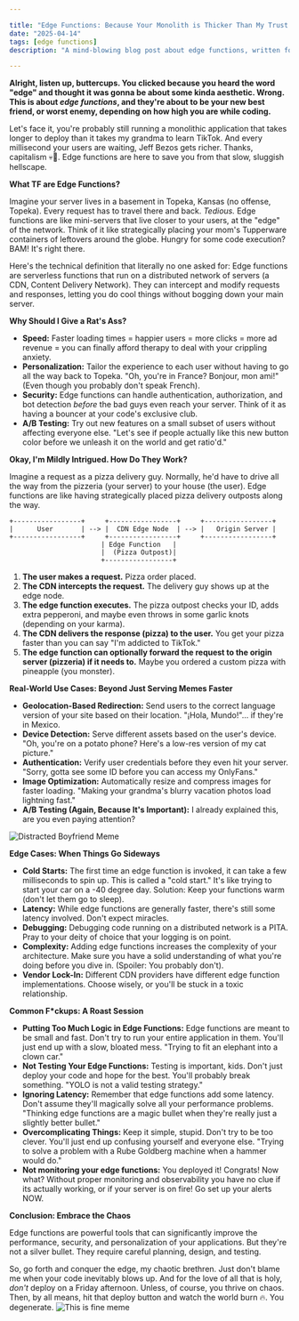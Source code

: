 ```yaml
---

title: "Edge Functions: Because Your Monolith is Thicker Than My Trust Issues"
date: "2025-04-14"
tags: [edge functions]
description: "A mind-blowing blog post about edge functions, written for chaotic Gen Z engineers."

---
```


**Alright, listen up, buttercups. You clicked because you heard the word "edge" and thought it was gonna be about some kinda aesthetic. Wrong. This is about *edge functions*, and they're about to be your new best friend, or worst enemy, depending on how high you are while coding.**

Let's face it, you're probably still running a monolithic application that takes longer to deploy than it takes my grandma to learn TikTok. And every millisecond your users are waiting, Jeff Bezos gets richer. Thanks, capitalism 💀🙏. Edge functions are here to save you from that slow, sluggish hellscape.

**What TF are Edge Functions?**

Imagine your server lives in a basement in Topeka, Kansas (no offense, Topeka). Every request has to travel there and back. *Tedious.* Edge functions are like mini-servers that live closer to your users, at the "edge" of the network. Think of it like strategically placing your mom's Tupperware containers of leftovers around the globe. Hungry for some code execution? BAM! It's right there.

Here's the technical definition that literally no one asked for: Edge functions are serverless functions that run on a distributed network of servers (a CDN, Content Delivery Network). They can intercept and modify requests and responses, letting you do cool things without bogging down your main server.

**Why Should I Give a Rat's Ass?**

*   **Speed:** Faster loading times = happier users = more clicks = more ad revenue = you can finally afford therapy to deal with your crippling anxiety.
*   **Personalization:** Tailor the experience to each user without having to go all the way back to Topeka. "Oh, you're in France? Bonjour, mon ami!" (Even though you probably don't speak French).
*   **Security:** Edge functions can handle authentication, authorization, and bot detection *before* the bad guys even reach your server. Think of it as having a bouncer at your code's exclusive club.
*   **A/B Testing:** Try out new features on a small subset of users without affecting everyone else. "Let's see if people actually like this new button color before we unleash it on the world and get ratio'd."

**Okay, I'm Mildly Intrigued. How Do They Work?**

Imagine a request as a pizza delivery guy. Normally, he'd have to drive all the way from the pizzeria (your server) to your house (the user). Edge functions are like having strategically placed pizza delivery outposts along the way.

```ascii
+-----------------+     +-----------------+     +-----------------+
|      User       | --> |  CDN Edge Node  | --> |   Origin Server |
+-----------------+     +-----------------+     +-----------------+
                       | Edge Function   |
                       |  (Pizza Outpost)|
                       +-----------------+
```

1.  **The user makes a request.** Pizza order placed.
2.  **The CDN intercepts the request.** The delivery guy shows up at the edge node.
3.  **The edge function executes.** The pizza outpost checks your ID, adds extra pepperoni, and maybe even throws in some garlic knots (depending on your karma).
4.  **The CDN delivers the response (pizza) to the user.** You get your pizza faster than you can say "I'm addicted to TikTok."
5.  **The edge function can optionally forward the request to the origin server (pizzeria) if it needs to.** Maybe you ordered a custom pizza with pineapple (you monster).

**Real-World Use Cases: Beyond Just Serving Memes Faster**

*   **Geolocation-Based Redirection:** Send users to the correct language version of your site based on their location. "¡Hola, Mundo!"... if they're in Mexico.
*   **Device Detection:** Serve different assets based on the user's device. "Oh, you're on a potato phone? Here's a low-res version of my cat picture."
*   **Authentication:** Verify user credentials before they even hit your server. "Sorry, gotta see some ID before you can access my OnlyFans."
*   **Image Optimization:** Automatically resize and compress images for faster loading. "Making your grandma's blurry vacation photos load lightning fast."
*   **A/B Testing (Again, Because It's Important):** I already explained this, are you even paying attention?

![Distracted Boyfriend Meme](https://i.imgflip.com/30b1gx.jpg)

**Edge Cases: When Things Go Sideways**

*   **Cold Starts:** The first time an edge function is invoked, it can take a few milliseconds to spin up. This is called a "cold start." It's like trying to start your car on a -40 degree day. Solution: Keep your functions warm (don't let them go to sleep).
*   **Latency:** While edge functions are generally faster, there's still some latency involved. Don't expect miracles.
*   **Debugging:** Debugging code running on a distributed network is a PITA. Pray to your deity of choice that your logging is on point.
*   **Complexity:** Adding edge functions increases the complexity of your architecture. Make sure you have a solid understanding of what you're doing before you dive in. (Spoiler: You probably don't).
*   **Vendor Lock-In:** Different CDN providers have different edge function implementations. Choose wisely, or you'll be stuck in a toxic relationship.

**Common F\*ckups: A Roast Session**

*   **Putting Too Much Logic in Edge Functions:** Edge functions are meant to be small and fast. Don't try to run your entire application in them. You'll just end up with a slow, bloated mess. "Trying to fit an elephant into a clown car."
*   **Not Testing Your Edge Functions:** Testing is important, kids. Don't just deploy your code and hope for the best. You'll probably break something. "YOLO is not a valid testing strategy."
*   **Ignoring Latency:** Remember that edge functions add some latency. Don't assume they'll magically solve all your performance problems. "Thinking edge functions are a magic bullet when they're really just a slightly better bullet."
*   **Overcomplicating Things:** Keep it simple, stupid. Don't try to be too clever. You'll just end up confusing yourself and everyone else. "Trying to solve a problem with a Rube Goldberg machine when a hammer would do."
*   **Not monitoring your edge functions:** You deployed it! Congrats! Now what? Without proper monitoring and observability you have no clue if its actually working, or if your server is on fire! Go set up your alerts NOW.

**Conclusion: Embrace the Chaos**

Edge functions are powerful tools that can significantly improve the performance, security, and personalization of your applications. But they're not a silver bullet. They require careful planning, design, and testing.

So, go forth and conquer the edge, my chaotic brethren. Just don't blame me when your code inevitably blows up. And for the love of all that is holy, *don't* deploy on a Friday afternoon. Unless, of course, you thrive on chaos. Then, by all means, hit that deploy button and watch the world burn 🔥. You degenerate.
![This is fine meme](https://i.kym-cdn.com/entries/icons/original/000/018/654/thisisFine.jpg)
